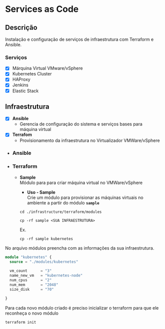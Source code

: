# Services as Code

## **Descrição**

Instalação e configuração de serviços de infraestrutura com Terraform e Ansible.

### **Serviços**

- [x] Márquina Virtual VMware/vSphere
- [x] Kubernetes Cluster
- [x] HAProxy
- [x] Jenkins
- [x] Elastic Stack

## **Infraestrutura**

- [x] **Ansible**
  - Gerencia de configuração do sistema e serviços bases para máquina virtual
- [x] **Terrafom**
  - Provisionamento da infraestrutura no Virtualizador VMWare/vSphere
  
- ### **Ansible**

- ### **Terraform**

  - **Sample**  
    Módulo para para criar máquina virtual no VMWare/vSphere
    - **Uso - Sample**  
    Crie um módulo para provisionar as máquinas virtuais no ambiente a partir do módulo **```sample```**

    ```shell
    cd ./infrastructure/terraform/modules

    cp -rf sample <SUA INFRAESTRUTURA>
    ```

    Ex.

    ```shell
    cp -rf sample kubernetes
    ```

No arquivo módulos preencha com as informações da sua infraestrutura.

```terraform
module "kubernetes" {
  source = "./modules/kubernetes"
  
  vm_count      = "3"
  name_new_vm   = "kubernetes-node"
  num_cpus      = "2"
  num_mem       = "2048"
  size_disk     = "70"

}
```

Para cada novo módulo criado é preciso inicializar o terraform para que ele reconheça o novo módulo

```shell
terraform init
```
